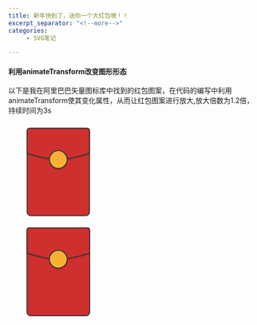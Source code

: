 ```yaml
---
title: 新年快到了，送你一个大红包嗷！！
excerpt_separator: "<!--more-->"
categories: 
     - SVG笔记

---
```



#### 利用animateTransform改变图形形态
<!--more-->
以下是我在阿里巴巴矢量图标库中找到的红包图案，在代码的编写中利用animateTransform使其变化属性，从而让红包图案进行放大,放大倍数为1.2倍，持续时间为3s

<div>
<svg t="1610363986691" class="icon" viewBox="0 0 1024 1024" version="1.1" xmlns="http://www.w3.org/2000/svg" p-id="1234" width="200" height="200">
	<path d="M792.7 960.2H232.6c-22.1 0-40-17.9-40-40v-816c0-22.1 17.9-40 40-40h560.1c22.1 0 40 17.9 40 40v816c0 22.1-17.9 40-40 40z" fill="#CE302F" p-id="1235">
		</path>
	<path d="M792.7 965.2H232.6c-24.8 0-45-20.2-45-45v-816c0-24.8 20.2-45 45-45h560.1c24.8 0 45 20.2 45 45v816c0 24.8-20.2 45-45 45z m-560.1-896c-19.3 0-35 15.7-35 35v816c0 19.3 15.7 35 35 35h560.1c19.3 0 35-15.7 35-35v-816c0-19.3-15.7-35-35-35H232.6z" fill="#333333" p-id="1236">
	    </path>
	<path d="M827.1 336.5S640 403.9 511.9 404.1c-125.7 0.2-313.3-67.6-313.3-67.6V87c0-12.6 9.4-22.7 21-22.7h586.5c11.6 0 21 10.2 21 22.7v249.5z" fill="#C12727" p-id="1237">
	   </path>
	<path d="M832.7 320.2s-190.6 63.4-321.1 63.6c-128 0.2-319.1-63.6-319.1-63.6V85.6c0-11.8 9.6-21.4 21.4-21.4h597.4c11.8 0 21.4 9.6 21.4 21.4v234.6z" fill="#CE302F" p-id="1238">
	   </path>
	<path d="M511 388.8c-127.3 0-318.1-63.2-320-63.8l-3.4-1.1V85.6c0-14.5 11.8-26.4 26.4-26.4h597.4c14.5 0 26.4 11.8 26.4 26.4v238.2l-3.4 1.1c-1.9 0.6-192.8 63.6-322.6 63.8-0.3 0.1-0.6 0.1-0.8 0.1z m-313.4-72.2c26.2 8.5 197.1 62.2 313.4 62.2h0.6c118.7-0.2 289.8-53.7 316.1-62.2v-231c0-9-7.3-16.4-16.4-16.4H214c-9 0-16.4 7.3-16.4 16.4v231z" fill="#333333" p-id="1239">
	    </path>
	<path d="M512.7 394.8m-97.1 0a97.1 97.1 0 1 0 194.2 0 97.1 97.1 0 1 0-194.2 0Z" fill="#C12727" p-id="1240">
		</path>
	<path d="M512.7 383.8m-90.7 0a90.7 90.7 0 1 0 181.4 0 90.7 90.7 0 1 0-181.4 0Z" fill="#F8B739" p-id="1241">
		</path>
	<path d="M512.7 479.5c-52.8 0-95.7-42.9-95.7-95.7s42.9-95.7 95.7-95.7c52.8 0 95.7 42.9 95.7 95.7s-43 95.7-95.7 95.7z m0-181.4c-47.2 0-85.7 38.4-85.7 85.7s38.4 85.7 85.7 85.7c47.2 0 85.7-38.4 85.7-85.7s-38.5-85.7-85.7-85.7z" fill="#333333" p-id="1242">
		</path>
	<path d="M512.7 372.8m-74.3 0a74.3 74.3 0 1 0 148.6 0 74.3 74.3 0 1 0-148.6 0Z" fill="#F7B034" p-id="1243">
		</path>
</svg>
</div>

<div>
<svg t="1610363986691" class="icon" viewBox="0 0 1024 1024" version="1.1" xmlns="http://www.w3.org/2000/svg" p-id="1234" width="200" height="200">
	<path d="M792.7 960.2H232.6c-22.1 0-40-17.9-40-40v-816c0-22.1 17.9-40 40-40h560.1c22.1 0 40 17.9 40 40v816c0 22.1-17.9 40-40 40z" fill="#CE302F" p-id="1235">
		</path>
	<path d="M792.7 965.2H232.6c-24.8 0-45-20.2-45-45v-816c0-24.8 20.2-45 45-45h560.1c24.8 0 45 20.2 45 45v816c0 24.8-20.2 45-45 45z m-560.1-896c-19.3 0-35 15.7-35 35v816c0 19.3 15.7 35 35 35h560.1c19.3 0 35-15.7 35-35v-816c0-19.3-15.7-35-35-35H232.6z" fill="#333333" p-id="1236">
	    </path>
	<path d="M827.1 336.5S640 403.9 511.9 404.1c-125.7 0.2-313.3-67.6-313.3-67.6V87c0-12.6 9.4-22.7 21-22.7h586.5c11.6 0 21 10.2 21 22.7v249.5z" fill="#C12727" p-id="1237">
	   </path>
	<path d="M832.7 320.2s-190.6 63.4-321.1 63.6c-128 0.2-319.1-63.6-319.1-63.6V85.6c0-11.8 9.6-21.4 21.4-21.4h597.4c11.8 0 21.4 9.6 21.4 21.4v234.6z" fill="#CE302F" p-id="1238">
	   </path>
	<path d="M511 388.8c-127.3 0-318.1-63.2-320-63.8l-3.4-1.1V85.6c0-14.5 11.8-26.4 26.4-26.4h597.4c14.5 0 26.4 11.8 26.4 26.4v238.2l-3.4 1.1c-1.9 0.6-192.8 63.6-322.6 63.8-0.3 0.1-0.6 0.1-0.8 0.1z m-313.4-72.2c26.2 8.5 197.1 62.2 313.4 62.2h0.6c118.7-0.2 289.8-53.7 316.1-62.2v-231c0-9-7.3-16.4-16.4-16.4H214c-9 0-16.4 7.3-16.4 16.4v231z" fill="#333333" p-id="1239">
	    </path>
	<path d="M512.7 394.8m-97.1 0a97.1 97.1 0 1 0 194.2 0 97.1 97.1 0 1 0-194.2 0Z" fill="#C12727" p-id="1240">
		</path>
	<path d="M512.7 383.8m-90.7 0a90.7 90.7 0 1 0 181.4 0 90.7 90.7 0 1 0-181.4 0Z" fill="#F8B739" p-id="1241">
		</path>
	<path d="M512.7 479.5c-52.8 0-95.7-42.9-95.7-95.7s42.9-95.7 95.7-95.7c52.8 0 95.7 42.9 95.7 95.7s-43 95.7-95.7 95.7z m0-181.4c-47.2 0-85.7 38.4-85.7 85.7s38.4 85.7 85.7 85.7c47.2 0 85.7-38.4 85.7-85.7s-38.5-85.7-85.7-85.7z" fill="#333333" p-id="1242">
		</path>
	<path d="M512.7 372.8m-74.3 0a74.3 74.3 0 1 0 148.6 0 74.3 74.3 0 1 0-148.6 0Z" fill="#F7B034" p-id="1243">
		</path>
		<animateTransform attributeName="transform" begin="0s" dur="3s"  type="scale" from="1" to="1.2" repeatCount="indefinite tape："/>
</svg>

</div>